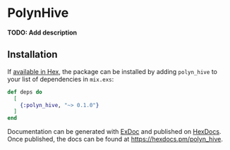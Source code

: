 # PolynHive

**TODO: Add description**

## Installation

If [available in Hex](https://hex.pm/docs/publish), the package can be installed
by adding `polyn_hive` to your list of dependencies in `mix.exs`:

```elixir
def deps do
  [
    {:polyn_hive, "~> 0.1.0"}
  ]
end
```

Documentation can be generated with [ExDoc](https://github.com/elixir-lang/ex_doc)
and published on [HexDocs](https://hexdocs.pm). Once published, the docs can
be found at <https://hexdocs.pm/polyn_hive>.

